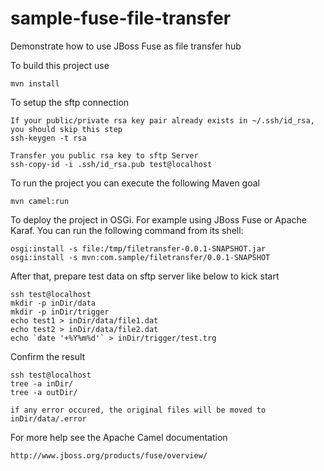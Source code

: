 # sample-fuse-file-transfer
Demonstrate how to use JBoss Fuse as file transfer hub

To build this project use

    mvn install

To setup the sftp connection
	
	If your public/private rsa key pair already exists in ~/.ssh/id_rsa, you should skip this step
	ssh-keygen -t rsa
	
	Transfer you public rsa key to sftp Server
	ssh-copy-id -i .ssh/id_rsa.pub test@localhost

To run the project you can execute the following Maven goal

    mvn camel:run

To deploy the project in OSGi. For example using JBoss Fuse
or Apache Karaf. You can run the following command from its shell:

    osgi:install -s file:/tmp/filetransfer-0.0.1-SNAPSHOT.jar
    osgi:install -s mvn:com.sample/filetransfer/0.0.1-SNAPSHOT


After that, prepare test data on sftp server like below to kick start
	
	ssh test@localhost
	mkdir -p inDir/data
	mkdir -p inDir/trigger
	echo test1 > inDir/data/file1.dat
	echo test2 > inDir/data/file2.dat
	echo `date '+%Y%m%d'` > inDir/trigger/test.trg

Confirm the result
	
	ssh test@localhost
	tree -a inDir/
	tree -a outDir/

	if any error occured, the original files will be moved to inDir/data/.error

For more help see the Apache Camel documentation

    http://www.jboss.org/products/fuse/overview/
